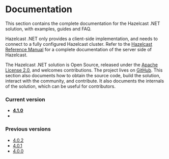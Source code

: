 # Documentation

This section contains the complete documentation for the Hazelcast .NET solution, with examples, guides and FAQ.

Hazelcast .NET only provides a client-side implementation, and needs to connect to a fully configured Hazelcast cluster. Refer to the [Hazelcast Reference Manual](https://docs.hazelcast.com/hazelcast/latest/) for a complete documentation of the server side of Hazelcast.

The Hazelcast .NET solution is Open Source, released under the [Apache License 2.0](https://www.apache.org/licenses/LICENSE-2.0), and welcomes contributions. The project lives on [GitHub](https://github.com/hazelcast/hazelcast-csharp-client). This section also documents how to obtain the source code, build the solution, interact with the community, and  contribute. It also documents the internals of the solution, which can be useful for contributors.

### Current version

* **[4.1.0](xref:doc-index-4-1-0)**
* <!--DEVDOC_DOC-->

### Previous versions

* [4.0.2](xref:doc-index-4-0-2)
* [4.0.1](xref:doc-index-4-0-1)
* [4.0.0](xref:doc-index-4-0-0)
